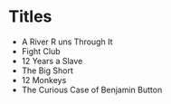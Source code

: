# Titles

- A River R uns Through It
- Fight Club
- 12 Years a Slave
- The Big Short
- 12 Monkeys
- The Curious Case of Benjamin Button
